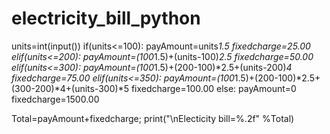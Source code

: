 # electricity_bill_python
units=int(input())
if(units<=100):
    payAmount=units*1.5
    fixedcharge=25.00
elif(units<=200):
    payAmount=(100*1.5)+(units-100)*2.5
    fixedcharge=50.00
elif(units<=300):
    payAmount=(100*1.5)+(200-100)*2.5+(units-200)*4
    fixedcharge=75.00
elif(units<=350):
    payAmount=(100*1.5)+(200-100)*2.5+(300-200)*4+(units-300)*5
    fixedcharge=100.00
else:
    payAmount=0
    fixedcharge=1500.00

Total=payAmount+fixedcharge;
print("\nElecticity bill=%.2f" %Total)
